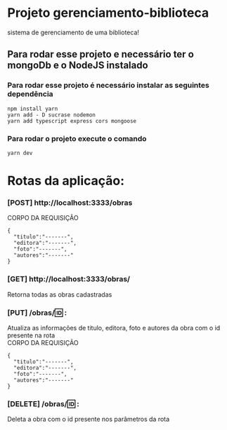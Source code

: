 # Projeto gerenciamento-biblioteca
sistema de gerenciamento de uma biblioteca!

## Para rodar esse projeto e necessário ter o mongoDb e o NodeJS instalado  

### Para rodar esse projeto é necessário instalar as seguintes dependência  
~~~~
npm install yarn
yarn add - D sucrase nodemon
yarn add typescript express cors mongoose
~~~~
### Para rodar o projeto execute o comando 
~~~~ 
yarn dev                                   
~~~~



# Rotas da aplicação:
### [POST] http://localhost:3333/obras 
CORPO DA REQUISIÇÃO
~~~~ 
{
  "titulo":"-------",
  "editora":"-------",
  "foto":"-------",
  "autores":"-------"
}
~~~~
### [GET] http://localhost:3333/obras/
Retorna todas as obras cadastradas

### [PUT]  /obras/:id: : 
Atualiza as informações de titulo, editora, foto e autores da obra com o id presente na rota
<br>
CORPO DA REQUISIÇÃO
~~~~ 
{
  "titulo":"-------",
  "editora":"-------",
  "foto":"-------",
  "autores":"-------"
}
~~~~
### [DELETE]  /obras/:id: : 
Deleta a obra com o id presente nos parâmetros da rota





